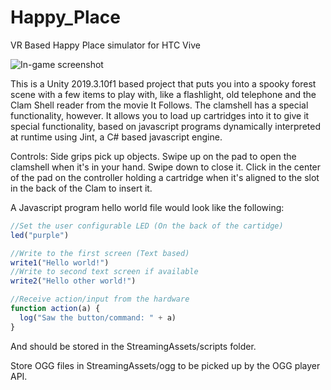 # Happy_Place
VR Based Happy Place simulator for HTC Vive

![In-game screenshot](https://falldeaf.com/falldeaf-content/uploads/2020/06/vlcsnap-2020-06-23-20h25m52s458.png)

This is a Unity 2019.3.10f1 based project that puts you into a spooky forest scene with a few items to play with, like a flashlight, old telephone and the Clam Shell reader from the movie It Follows. The clamshell has a special functionality, however. It allows you to load up cartridges into it to give it special functionality, based on javascript programs dynamically interpreted at runtime using Jint, a C# based javascript engine.

Controls:
Side grips pick up objects.
Swipe up on the pad to open the clamshell when it's in your hand. Swipe down to close it.
Click in the center of the pad on the controller holding a cartridge when it's aligned to the slot in the back of the Clam to insert it.

A Javascript program hello world file would look like the following:
```javascript
//Set the user configurable LED (On the back of the cartidge)
led("purple")

//Write to the first screen (Text based)
write1("Hello world!")
//Write to second text screen if available
write2("Hello other world!")

//Receive action/input from the hardware
function action(a) {
  log("Saw the button/command: " + a)
}
```
And should be stored in the StreamingAssets/scripts folder.

Store OGG files in StreamingAssets/ogg to be picked up by the OGG player API.
